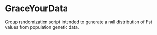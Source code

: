 # GraceYourData
Group randomization script intended to generate a null distribution of Fst values from population genetic data.

